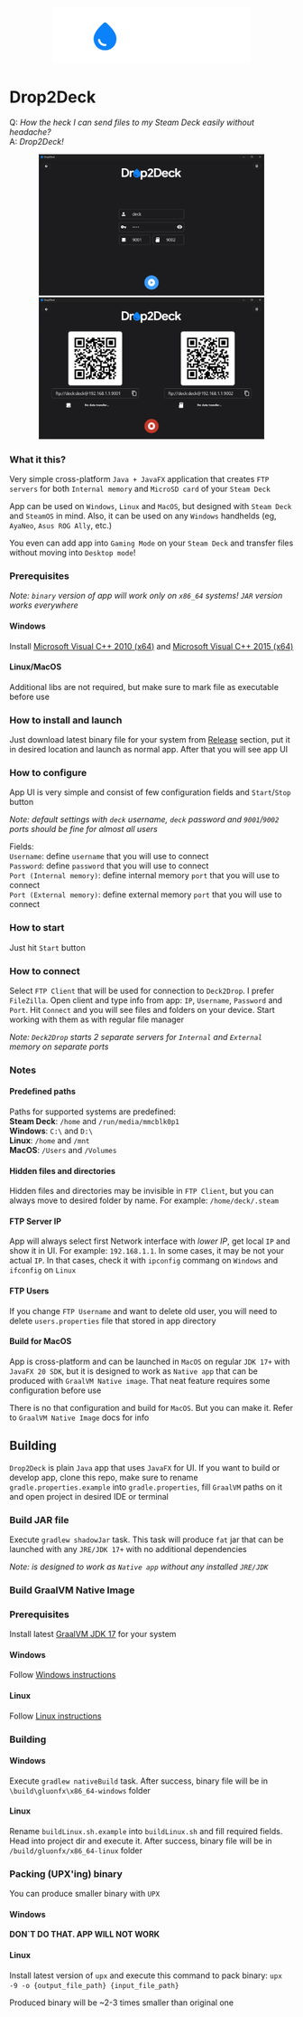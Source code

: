 <p align="center">
  <img src="images/logo.png" alt="Logo">
</p>

# Drop2Deck

Q: *How the heck I can send files to my Steam Deck easily without headache?*  
A: *Drop2Deck!*

<p align="center">
  <img src="images/ui.png" width="400" alt="UI"><img src="images/start.png" width="400" alt="Start">
</p>

### What it this?

Very simple cross-platform `Java + JavaFX` application that creates `FTP servers` for both `Internal memory` and `MicroSD card` of your `Steam Deck`

App can be used on `Windows`, `Linux` and `MacOS`, but designed with `Steam Deck` and `SteamOS` in mind. Also, it can be used on any `Windows` handhelds (eg, `AyaNeo`, `Asus ROG Ally`, etc.)

You even can add app into `Gaming Mode` on your `Steam Deck` and transfer files without moving into `Desktop mode`!

### Prerequisites

*Note: `binary` version of app will work only on `x86_64` systems! `JAR` version works everywhere*

#### Windows

Install [Microsoft Visual C++ 2010 (x64)](https://www.microsoft.com/en-US/download/details.aspx?id=26999) and [Microsoft Visual C++ 2015 (x64)](https://www.microsoft.com/en-US/download/details.aspx?id=53840)

#### Linux/MacOS

Additional libs are not required, but make sure to mark file as executable before use

### How to install and launch

Just download latest binary file for your system from [Release](https://github.com/CrazyXacker/Drop2Deck/releases) section, put it in desired location and launch as normal app. After that you will see app UI

### How to configure

App UI is very simple and consist of few configuration fields and `Start`/`Stop` button

*Note: default settings with `deck` username, `deck` password and `9001`/`9002` ports should be fine for almost all users*

Fields:  
`Username`: define `username` that you will use to connect  
`Password`: define `password` that you will use to connect  
`Port (Internal memory)`: define internal memory `port` that you will use to connect  
`Port (External memory)`: define external memory `port` that you will use to connect

### How to start

Just hit `Start` button

### How to connect

Select `FTP Client` that will be used for connection to `Deck2Drop`. I prefer `FileZilla`. Open client and type info from app: `IP`, `Username`, `Password` and `Port`. Hit `Connect` and you will see files and folders on your device. Start working with them as with regular file manager

*Note: `Deck2Drop` starts 2 separate servers for `Internal` and `External` memory on separate ports*

### Notes

#### Predefined paths

Paths for supported systems are predefined:  
**Steam Deck**: `/home` and `/run/media/mmcblk0p1`  
**Windows**: `C:\` and `D:\`  
**Linux**: `/home` and `/mnt`  
**MacOS**: `/Users` and `/Volumes`  

#### Hidden files and directories

Hidden files and directories may be invisible in `FTP Client`, but you can always move to desired folder by name. For example: `/home/deck/.steam`

#### FTP Server IP

App will always select first Network interface with *lower IP*, get local `IP` and show it in UI. For example: `192.168.1.1`. In some cases, it may be not your actual `IP`. In that cases, check it with `ipconfig` commang on `Windows` and `ifconfig` on `Linux`

#### FTP Users

If you change `FTP Username` and want to delete old user, you will need to delete `users.properties` file that stored in app directory

#### Build for MacOS

App is cross-platform and can be launched in `MacOS` on regular `JDK 17+` with `JavaFX 20 SDK`, but it is designed to work as `Native app` that can be produced with `GraalVM Native image`. That neat feature requires some configuration before use  

There is no that configuration and build for `MacOS`. But you can make it. Refer to `GraalVM Native Image` docs for info

## Building

`Drop2Deck` is plain `Java` app that uses `JavaFX` for UI. If you want to build or develop app, clone this repo, make sure to rename `gradle.properties.example` into `gradle.properties`, fill `GraalVM` paths on it and open project in desired IDE or terminal

### Build JAR file

Execute ```gradlew shadowJar``` task. This task will produce `fat` jar that can be launched with any `JRE/JDK 17+` with no additional dependencies

*Note: is designed to work as `Native app` without any installed `JRE/JDK`*

### Build GraalVM Native Image

### Prerequisites

Install latest [GraalVM JDK 17](https://www.graalvm.org/downloads/) for your system

#### Windows

Follow [Windows instructions](https://www.graalvm.org/latest/docs/getting-started/windows/)

#### Linux

Follow [Linux instructions](https://www.graalvm.org/latest/docs/getting-started/linux/)

### Building

#### Windows

Execute ```gradlew nativeBuild``` task. After success, binary file will be in `\build\gluonfx\x86_64-windows` folder

#### Linux

Rename `buildLinux.sh.example` into `buildLinux.sh` and fill required fields. Head into project dir and execute it. After success, binary file will be in `/build/gluonfx/x86_64-linux` folder

### Packing (UPX'ing) binary

You can produce smaller binary with `UPX`

#### Windows

**DON`T DO THAT. APP WILL NOT WORK**

#### Linux

Install latest version of `upx` and execute this command to pack binary: ```upx -9 -o {output_file_path} {input_file_path}```

Produced binary will be ~2-3 times smaller than original one
